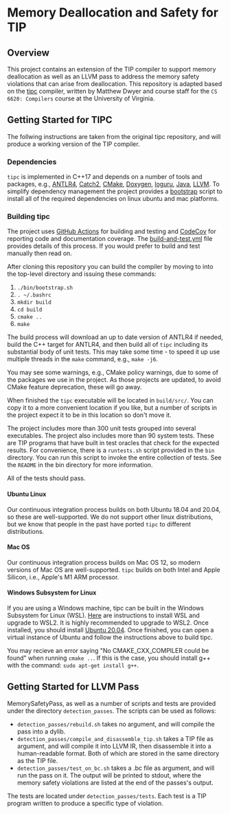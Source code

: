 # Memory Deallocation and Safety for TIP
## Overview

This project contains an extension of the TIP compiler to support memory deallocation as well as an LLVM pass to address the memory safety violations that can arise from deallocation. This repository is adapted based on the [tipc](https://github.com/matthewbdwyer/tipc) compiler, written by Matthew Dwyer and course staff for the `CS 6620: Compilers` course at the University of Virginia.

## Getting Started for TIPC
The follwing instructions are taken from the original tipc repository, and will produce a working version of the TIP compiler. 

### Dependencies

`tipc` is implemented in C++17 and depends on a number of tools and packages, e.g., [ANTLR4](https://www.antlr.org), [Catch2](https://github.com/catchorg/Catch2), [CMake](https://cmake.org/), [Doxygen](https://www.doxygen.nl/), [loguru](https://github.com/emilk/loguru), [Java](https://www.java.com), [LLVM](https://www.llvm.org).  To simplify dependency management the project provides a [bootstrap](bin/bootstrap.sh) script to install all of the required dependencies on linux ubuntu and mac platforms.

### Building tipc

The project uses [GitHub Actions](https://docs.github.com/en/actions) for building and testing and [CodeCov](https://codecov.io) for reporting code and documentation coverage.  The [build-and-test.yml](.github/workflows/build-and-test.yml) file provides details of this process.  If you would prefer to build and test manually then read on.

After cloning this repository you can build the compiler by moving to into the top-level directory and issuing these commands:
  1. `./bin/bootstrap.sh`
  2. `. ~/.bashrc`
  3. `mkdir build`
  4. `cd build`
  5. `cmake ..`
  6. `make`

The build process will download an up to date version of ANTLR4 if needed, build the C++ target for ANTLR4, and then build all of `tipc` including its substantial body of unit tests.  This may take some time - to speed it up use multiple threads in the `make` command, e.g., `make -j6`.

You may see some warnings, e.g., CMake policy warnings, due to some of the packages we use in the project.  As those projects are updated, to avoid CMake feature deprecation, these will go away.

When finished the `tipc` executable will be located in `build/src/`.  You can copy it to a more convenient location if you like, but a number of scripts in the project expect it to be in this location so don't move it.

The project includes more than 300 unit tests grouped into several executables. The project also includes more than 90 system tests. These are TIP programs that have built in test oracles that check for the expected results. For convenience, there is a `runtests.sh` script provided in the `bin` directory.  You can run this script to invoke the entire collection of tests. See the `README` in the bin directory for more information.  

All of the tests should pass.

#### Ubuntu Linux

Our continuous integration process builds on both Ubuntu 18.04 and 20.04, so these are well-supported.  We do not support other linux distributions, but we know that people in the past have ported `tipc` to different distributions. 

#### Mac OS

Our continuous integration process builds on Mac OS 12, so modern versions of Mac OS are well-supported.  `tipc` builds on both Intel and Apple Silicon, i.e., Apple's M1 ARM processor.  

#### Windows Subsystem for Linux

If you are using a Windows machine, tipc can be built in the Windows Subsystem for Linux (WSL). [Here](https://docs.microsoft.com/en-us/windows/wsl/install-win10#update-to-wsl-2) are instructions to install WSL and upgrade to WSL2. It is highly recommended to upgrade to WSL2. Once installed, you should install
[Ubuntu 20.04](https://docs.microsoft.com/en-us/windows/wsl/install-win10#update-to-wsl-2). Once finished, you can open a virtual instance of Ubuntu and follow 
the instructions above to build tipc. 

You may recieve an error saying "No CMAKE_CXX_COMPILER could be found" when running `cmake ..`. If this is the case, you should install g++ with the command: `sudo apt-get install g++`.


## Getting Started for LLVM Pass
MemorySafetyPass, as well as a number of scripts and tests are provided under the directory `detection_passes`. The scripts can be used as follows:
- `detection_passes/rebuild.sh` takes no argument, and will compile the pass into a dylib.
- `detection_passes/compile_and_disassemble_tip.sh` takes a TIP file as argument, and will compile it into LLVM IR, then disassemble it into a human-readable format. Both of which are stored in the same directory as the TIP file.
- `detection_passes/test_on_bc.sh` takes a .bc file as argument, and will run the pass on it. The output will be printed to stdout, where the memory safety violations are listed at the end of the passes's output. 

The tests are located under `detection_passes/tests`. Each test is a TIP program written to produce a specific type of violation. 

